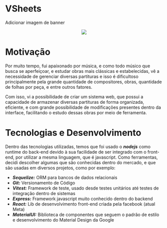 # VSheets

Adicionar imagem de banner

<p align="center">
  <a href="https://skillicons.dev">
    <img src="https://skillicons.dev/icons?i=git,vitest,mysql,sqlite,sequelize,express,react,materialui" />
  </a>
</p>

# Motivação
Por muito tempo, fui apaixonado por música, e como todo músico que busca se aperfeiçoar, e estudar obras mais clássicas e estabelecidas, vê a necessidade 
de gerenciar diversas partituras e isso é dificultoso principalmente pela grande quantidade de compositores, obras, quantidade de folhas por peça, e entre outros fatores.

Com isso, vi a possibilidade de criar um sistema web, que possui a capacidade de armazenar diversas partituras de forma organizada, eficiente, e com grande possibilidade 
de modificações presentes dentro da interface, facilitando o estudo dessas obras por meio de ferramenta.

# Tecnologias e Desenvolvimento

Dentro das tecnologias utilizadas, temos que foi usado o ***nodejs*** como runtime do back-end devido à sua facilidade 
de ser integrado com o front-end, por utilizar a mesma linguagem, que é javascript. Como ferramentas, decidi descolher 
algumas que são conhecidas dentro do mercado, e que são usadas em diversos projetos, como por exemplo:

- ***Sequelize:*** ORM para bancos de dados relacionais
- ***Git:*** Versionamento de Código
- ***Vitest:*** Framework de teste, usado desde testes unitários até testes de integração dentro de sistemas
- ***Express:*** Framework javascript muito conhecido dentro do backend
- ***React:*** Lib de desenvolvimento front-end criada pela facebook (atual Meta) 
- ***MaterialUI:*** Biblioteca de componentes que seguem o padrão de estilo e desenvolvimento do Material Design da Google